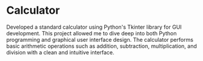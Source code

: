 # Calculator
Developed a standard calculator using Python's Tkinter library for GUI development. This project allowed me to dive deep into both Python programming and graphical user interface design. The calculator performs basic arithmetic operations such as addition, subtraction, multiplication, and division with a clean and intuitive interface.
